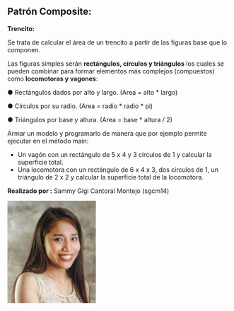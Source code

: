 Patrón Composite:
---

**Trencito:**

Se trata de calcular el área de un trencito a partir de las figuras base que lo
componen.

Las figuras simples serán **rectángulos, círculos y triángulos** los cuales se
pueden combinar para formar elementos más complejos (compuestos) como
**locomotoras y vagones**:

● Rectángulos dados por alto y largo. (Area = alto * largo)

● Círculos por su radio. (Area = radio * radio * pi)

● Triángulos por base y altura. (Area = base * altura / 2)

Armar un modelo y programarlo de manera que por ejemplo permite ejecutar
en el método main:
- Un vagón con un rectángulo de 5 x 4 y 3 círculos de 1 y calcular la superficie
  total.
- Una locomotora con un rectángulo de 6 x 4 x 3, dos círculos de 1, un triángulo de 2 x 2 y calcular la superficie total de la locomotora.

**Realizado por :** Sammy Gigi Cantoral Montejo (sgcm14)

<img src ="https://raw.githubusercontent.com/sgcm14/sgcm14/main/sammy.jpg" width="200">